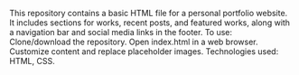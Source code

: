 This repository contains a basic HTML file for a personal portfolio website.
It includes sections for works, recent posts, and featured works, along with a navigation bar and social media links in the footer.
To use: 
Clone/download the repository.
Open index.html in a web browser.
Customize content and replace placeholder images.
Technologies used: HTML, CSS.
